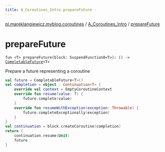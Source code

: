 ```yaml
---
title: A_Coroutines_Intro.prepareFuture - 
---
```


[pl.mareklangiewicz.myblog.coroutines](../index.md) / [A_Coroutines_Intro](index.md) / [prepareFuture](.)

# prepareFuture

`fun <T> prepareFuture(block: SuspendFunction0<T>): () -> `[`CompletableFuture`](http://docs.oracle.com/javase/6/docs/api/java/util/concurrent/CompletableFuture.html)`<T>`

Prepare a future representing a coroutine

``` kotlin
val future = CompletableFuture<T>()
val completion = object : Continuation<T> {
    override val context = EmptyCoroutineContext
    override fun resume(value: T) {
        future.complete(value)
    }
    override fun resumeWithException(exception: Throwable) {
        future.completeExceptionally(exception)
    }
}
val continuation = block.createCoroutine(completion)
return {
    continuation.resume(Unit)
    future
}
```


